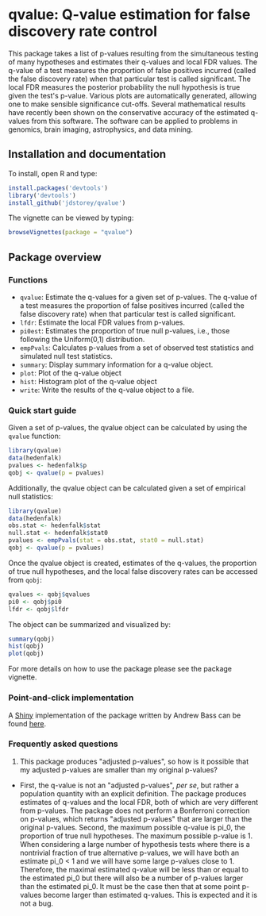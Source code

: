 qvalue: Q-value estimation for false discovery rate control
======

This package takes a list of p-values resulting from the simultaneous testing of many hypotheses and estimates their q-values and local FDR values. The q-value of a test measures the proportion of false positives incurred (called the false discovery rate) when that particular test is called significant. The local FDR measures the posterior probability the null hypothesis is true given the test's p-value. Various plots are automatically generated, allowing one to make sensible significance cut-offs. Several mathematical results have recently been shown on the conservative accuracy of the estimated q-values from this software. The software can be applied to problems in genomics, brain imaging, astrophysics, and data mining.

Installation and documentation
----------------------------------

To install, open R and type:

```R 
install.packages('devtools')
library('devtools')
install_github('jdstorey/qvalue')
```

The vignette can be viewed by typing:

```R
browseVignettes(package = "qvalue")
```

Package overview
--------

### Functions
* `qvalue`:  Estimate the q-values for a given set of p-values.  The q-value of a test measures the proportion of false positives incurred (called the false discovery rate) when that particular test is called significant.
* `lfdr`: Estimate the local FDR values from p-values. 
* `pi0est`: Estimates the proportion of true null p-values, i.e., those following the Uniform(0,1) distribution.
* `empPvals`: Calculates p-values from a set of observed test statistics and simulated null test statistics.
* `summary`: Display summary information for a q-value object.
* `plot`: Plot of the q-value object
* `hist`: Histogram plot of the q-value object
* `write`: Write the results of the q-value object to a file.


### Quick start guide
Given a set of p-values, the qvalue object can be calculated by using the `qvalue` function:

```R
library(qvalue)
data(hedenfalk)
pvalues <- hedenfalk$p
qobj <- qvalue(p = pvalues)
```

Additionally, the qvalue object can be calculated given a set of empirical null statistics:

```R
library(qvalue)
data(hedenfalk)
obs.stat <- hedenfalk$stat
null.stat <- hedenfalk$stat0
pvalues <- empPvals(stat = obs.stat, stat0 = null.stat)
qobj <- qvalue(p = pvalues)
```

Once the qvalue object is created, estimates of the q-values, the proportion of true null hypotheses, and the local false discovery rates can be accessed from `qobj`:

```R
qvalues <- qobj$qvalues
pi0 <- qobj$pi0
lfdr <- qobj$lfdr
```

The object can be summarized and visualized by:
```R
summary(qobj)
hist(qobj)
plot(qobj)
```

For more details on how to use the package please see the package vignette.

### Point-and-click implementation
A [Shiny](http://shiny.rstudio.com "Shiny") implementation of the package written by Andrew Bass can be found [here](http://qvalue.princeton.edu "qvalue").

### Frequently asked questions
1. This package produces "adjusted p-values", so how is it possible that my adjusted p-values are smaller than my original p-values?
  - First, the q-value is not an "adjusted p-values", _per se_, but rather a population quantity with an explicit definition.  The package produces estimates of q-values and the local FDR, both of which are very different from p-values.  The package does not perform a Bonferroni correction on p-values, which returns "adjusted p-values" that are larger than the original p-values.  Second, the maximum possible q-value is pi\_0, the proportion of true null hypotheses.  The maximum possible p-value is 1.  When considering a large number of hypothesis tests where there is a nontrivial fraction of true alternative p-values, we will have both an estimate pi\_0 < 1 and we will have some large p-values close to 1.   Therefore, the maximal estimated q-value will be less than or equal to the estimated pi\_0 but there will also be a number of p-values larger than the estimated pi\_0.  It must be the case then that at some point p-values become larger than estimated q-values.  This is expected and it is not a bug.
